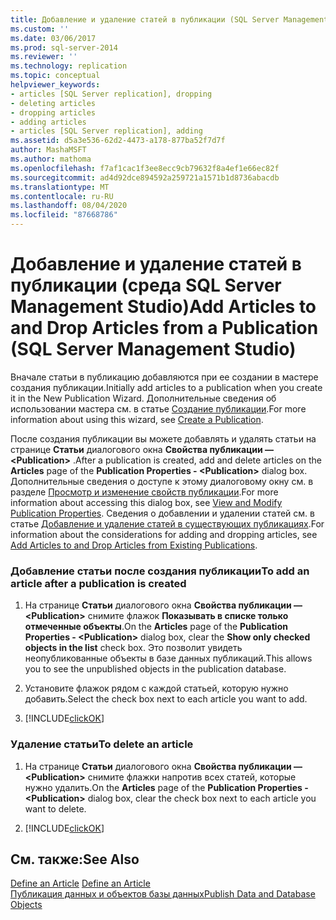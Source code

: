 ```yaml
---
title: Добавление и удаление статей в публикации (SQL Server Management Studio) | Документация Майкрософт
ms.custom: ''
ms.date: 03/06/2017
ms.prod: sql-server-2014
ms.reviewer: ''
ms.technology: replication
ms.topic: conceptual
helpviewer_keywords:
- articles [SQL Server replication], dropping
- deleting articles
- dropping articles
- adding articles
- articles [SQL Server replication], adding
ms.assetid: d5a3e536-62d2-4473-a178-877ba52f7d7f
author: MashaMSFT
ms.author: mathoma
ms.openlocfilehash: f7af1cac1f3ee8ecc9cb79632f8a4ef1e66ec82f
ms.sourcegitcommit: ad4d92dce894592a259721a1571b1d8736abacdb
ms.translationtype: MT
ms.contentlocale: ru-RU
ms.lasthandoff: 08/04/2020
ms.locfileid: "87668786"
---
```

# <a name="add-articles-to-and-drop-articles-from-a-publication-sql-server-management-studio"></a><span data-ttu-id="55ae5-102">Добавление и удаление статей в публикации (среда SQL Server Management Studio)</span><span class="sxs-lookup"><span data-stu-id="55ae5-102">Add Articles to and Drop Articles from a Publication (SQL Server Management Studio)</span></span>
  <span data-ttu-id="55ae5-103">Вначале статьи в публикацию добавляются при ее создании в мастере создания публикации.</span><span class="sxs-lookup"><span data-stu-id="55ae5-103">Initially add articles to a publication when you create it in the New Publication Wizard.</span></span> <span data-ttu-id="55ae5-104">Дополнительные сведения об использовании мастера см. в статье [Создание публикации](create-a-publication.md).</span><span class="sxs-lookup"><span data-stu-id="55ae5-104">For more information about using this wizard, see [Create a Publication](create-a-publication.md).</span></span>  
  
 <span data-ttu-id="55ae5-105">После создания публикации вы можете добавлять и удалять статьи на странице **Статьи** диалогового окна **Свойства публикации — \<Publication>** .</span><span class="sxs-lookup"><span data-stu-id="55ae5-105">After a publication is created, add and delete articles on the **Articles** page of the **Publication Properties - \<Publication>** dialog box.</span></span> <span data-ttu-id="55ae5-106">Дополнительные сведения о доступе к этому диалоговому окну см. в разделе [Просмотр и изменение свойств публикации](view-and-modify-publication-properties.md).</span><span class="sxs-lookup"><span data-stu-id="55ae5-106">For more information about accessing this dialog box, see [View and Modify Publication Properties](view-and-modify-publication-properties.md).</span></span> <span data-ttu-id="55ae5-107">Сведения о добавлении и удалении статей см. в статье [Добавление и удаление статей в существующих публикациях](add-articles-to-and-drop-articles-from-existing-publications.md).</span><span class="sxs-lookup"><span data-stu-id="55ae5-107">For information about the considerations for adding and dropping articles, see [Add Articles to and Drop Articles from Existing Publications](add-articles-to-and-drop-articles-from-existing-publications.md).</span></span>  
  
### <a name="to-add-an-article-after-a-publication-is-created"></a><span data-ttu-id="55ae5-108">Добавление статьи после создания публикации</span><span class="sxs-lookup"><span data-stu-id="55ae5-108">To add an article after a publication is created</span></span>  
  
1.  <span data-ttu-id="55ae5-109">На странице **Статьи** диалогового окна **Свойства публикации — \<Publication>** снимите флажок **Показывать в списке только отмеченные объекты**.</span><span class="sxs-lookup"><span data-stu-id="55ae5-109">On the **Articles** page of the **Publication Properties - \<Publication>** dialog box, clear the **Show only checked objects in the list** check box.</span></span> <span data-ttu-id="55ae5-110">Это позволит увидеть неопубликованные объекты в базе данных публикаций.</span><span class="sxs-lookup"><span data-stu-id="55ae5-110">This allows you to see the unpublished objects in the publication database.</span></span>  
  
2.  <span data-ttu-id="55ae5-111">Установите флажок рядом с каждой статьей, которую нужно добавить.</span><span class="sxs-lookup"><span data-stu-id="55ae5-111">Select the check box next to each article you want to add.</span></span>  
  
3.  [!INCLUDE[clickOK](../../../includes/clickok-md.md)]  
  
### <a name="to-delete-an-article"></a><span data-ttu-id="55ae5-112">Удаление статьи</span><span class="sxs-lookup"><span data-stu-id="55ae5-112">To delete an article</span></span>  
  
1.  <span data-ttu-id="55ae5-113">На странице **Статьи** диалогового окна **Свойства публикации — \<Publication>** снимите флажки напротив всех статей, которые нужно удалить.</span><span class="sxs-lookup"><span data-stu-id="55ae5-113">On the **Articles** page of the **Publication Properties - \<Publication>** dialog box, clear the check box next to each article you want to delete.</span></span>  
  
2.  [!INCLUDE[clickOK](../../../includes/clickok-md.md)]  
  
## <a name="see-also"></a><span data-ttu-id="55ae5-114">См. также:</span><span class="sxs-lookup"><span data-stu-id="55ae5-114">See Also</span></span>  
 <span data-ttu-id="55ae5-115">[Define an Article](define-an-article.md) </span><span class="sxs-lookup"><span data-stu-id="55ae5-115">[Define an Article](define-an-article.md) </span></span>  
 [<span data-ttu-id="55ae5-116">Публикация данных и объектов базы данных</span><span class="sxs-lookup"><span data-stu-id="55ae5-116">Publish Data and Database Objects</span></span>](publish-data-and-database-objects.md)  
  
  
